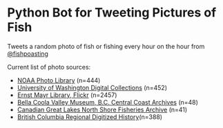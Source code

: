 # Python Bot for Tweeting Pictures of Fish

Tweets a random photo of fish or fishing every hour on the hour from [@fishpoasting](https://twitter.com/fishpoasting)

Current list of photo sources:
- [NOAA Photo Library](https://photolib.noaa.gov/Collections) (n=444)
- [University of Washington Digital Collections](https://digitalcollections.lib.washington.edu) (n=452)
- [Ernst Mayr Library, Flickr](https://www.flickr.com/search/?text=%20Ernst%20Mayr%20Library%20ichthyology) (n=2457)
- [Bella Coola Valley Museum, B.C. Central Coast Archives](https://northshorefisheries.net/) (n=48)
- [Canadian Great Lakes North Shore Fisheries Archive](https://www.bellacoolamuseum.ca/) (n=41)
- [British Columbia Regional Digitized History](https://bcrdh.ca/)(n=388)